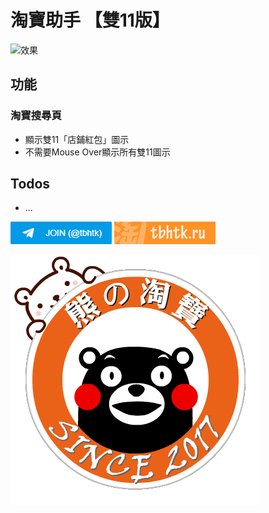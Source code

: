 # 淘寶助手 【雙11版】

![效果](https://raw.githubusercontent.com/tbhtk/taobao-helper/master/images/before-and-after.png)

## 功能

### 淘寶搜尋頁

- 顯示雙11「店鋪紅包」圖示 
- 不需要Mouse Over顯示所有雙11圖示

## Todos

- ...



[![](https://github.com/tbhtk/tbhtk/raw/master/button.png)](https://t.me/tbhtk "加入Telegram Group") [![](https://github.com/tbhtk/tbhtk/raw/master/button2.png)](https://tbhtk.ru "網站")

[![熊之淘寶海淘谷](https://github.com/tbhtk/tbhtk/raw/master/icon.png "熊之淘寶海淘谷")](https://t.me/tbhtk "網站")